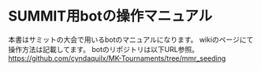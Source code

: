 # SUMMIT用botの操作マニュアル

本書はサミットの大会で用いるbotのマニュアルになります。
wikiのページにて操作方法は記載してます。
botのリポジトリは以下URL参照。
https://github.com/cyndaquilx/MK-Tournaments/tree/mmr_seeding

